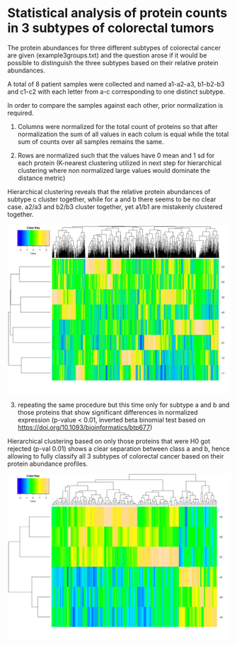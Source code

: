 # Statistical analysis of protein counts in 3 subtypes of colorectal tumors 

The protein abundances for three different subtypes of colorectal cancer are given (example3groups.txt) and the question
arose if it would be possible to distinguish the three subtypes based on their relative protein abundances.

A total of 8 patient samples were collected and named a1-a2-a3, b1-b2-b3 and c1-c2 with each letter from a-c corresponding to one distinct subtype.

In order to compare the samples against each other, prior normalization is required.

1) Columns were normalized for the total count of proteins so that after normalization the sum of all values in each colum is equal while the total sum of counts over all samples remains the same.

2) Rows are normalized such that the values have 0 mean and 1 sd for each protein (K-nearest clustering utilized in next step for hierarchical clustering where non normalized large values would dominate the distance metric)

Hierarchical clustering reveals that the relative protein abundances of subtype c cluster together, while for a and b there seems to be no clear case.
a2/a3 and b2/b3 cluster together, yet a1/b1 are mistakenly clustered together.


![alt text](https://github.com/nagym72/MS-proteomic_analysis_colorectal_cancer_subtypes/blob/main/Hierarchical_clustering_normalized_for_all_samples_and_proteins_.jpg)

3) repeating the same procedure but this time only for subtype a and b and those proteins that show significant differences in normalized expression 
 (p-value < 0.01, inverted beta binomial test based on https://doi.org/10.1093/bioinformatics/btp677)


Hierarchical clustering based on only those proteins that were H0 got rejected (p-val 0.01) shows a clear separation between class a and b, hence allowing to fully classify
all 3 subtypes of colorectal cancer based on their protein abundance profiles.

![alt text](https://github.com/nagym72/MS-proteomic_analysis_colorectal_cancer_subtypes/blob/main/Hierarchical_clustering_normalized_for_relevant_p_value_proteins.jpg)
